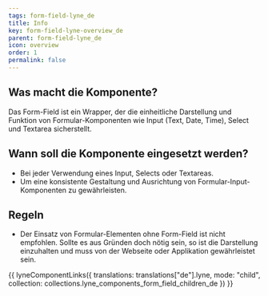 ```yaml
---
tags: form-field-lyne_de
title: Info
key: form-field-lyne-overview_de
parent: form-field-lyne_de
icon: overview
order: 1
permalink: false
---
```


## Was macht die Komponente?
Das Form-Field ist ein Wrapper, der die einheitliche Darstellung und Funktion von Formular-Komponenten wie Input (Text, Date, Time), Select und Textarea sicherstellt.

## Wann soll die Komponente eingesetzt werden?
* Bei jeder Verwendung eines Input, Selects oder Textareas.
* Um eine konsistente Gestaltung und Ausrichtung von Formular-Input-Komponenten zu gewährleisten.

## Regeln
* Der Einsatz von Formular-Elementen ohne Form-Field ist nicht empfohlen. Sollte es aus Gründen doch nötig sein, so ist die Darstellung einzuhalten und muss von der Webseite oder Applikation gewährleistet sein.

{{ lyneComponentLinks({
  translations: translations["de"].lyne,
  mode: "child",
  collection: collections.lyne_components_form_field_children_de
}) }}